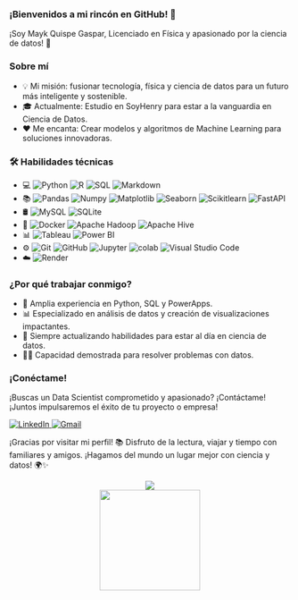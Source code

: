 ### ¡Bienvenidos a mi rincón en GitHub! 👋

¡Soy Mayk Quispe Gaspar, Licenciado en Física y apasionado por la ciencia de datos! 🚀

### Sobre mí
* 💡 Mi misión: fusionar tecnología, física y ciencia de datos para un futuro más inteligente y sostenible.
* 🎓 Actualmente: Estudio en SoyHenry para estar a la vanguardia en Ciencia de Datos.
* ❤️ Me encanta: Crear modelos y algoritmos de Machine Learning para soluciones innovadoras.

### 🛠  Habilidades técnicas
* 💻 
![Python](https://img.shields.io/badge/-Python-333333?style=flat&logo=python)
![R](https://img.shields.io/badge/-R-333333?style=flat&logo=R&logoColor=276DC3)
![SQL](https://img.shields.io/badge/-SQL-333333?style=flat&logo=sql)
![Markdown](https://img.shields.io/badge/-Markdown-333333?style=flat&logo=markdown)
* 📚
![Pandas](https://img.shields.io/badge/-Pandas-333333?style=flat&logo=pandas) 
![Numpy](https://img.shields.io/badge/-Numpy-333333?style=flat&logo=numpy) 
![Matplotlib](https://img.shields.io/badge/-Matplotlib-333333?style=flat&logo=matplotlib) 
![Seaborn](https://img.shields.io/badge/-Seaborn-333333?style=flat&logo=seaborn) 
![Scikitlearn](https://img.shields.io/badge/-Scikitlearn-333333?style=flat&logo=scikitlearn) 
![FastAPI](https://img.shields.io/badge/-FastAPI-333333?style=flat&logo=fastapi)
* 🛢
![MySQL](https://img.shields.io/badge/-MySQL-333333?style=flat&logo=MySQL)
![SQLite](https://img.shields.io/badge/-SQLite-333333?style=flat&logo=sqlite) 
* 🔧
![Docker](https://img.shields.io/badge/-Docker-333333?style=flat&logo=docker)
![Apache Hadoop](https://img.shields.io/badge/-Apache%20Hadoop-333333?style=flat&logo=apache-hadoop)
![Apache Hive](https://img.shields.io/badge/-Apache%20Hive-333333?style=flat&logo=apache-hive)
* 📊
![Tableau](https://img.shields.io/badge/-Tableau-333333?style=flat&logo=tableau)
![Power BI](https://img.shields.io/badge/-Power%20BI-333333?style=flat&logo=powerbi)
* ⚙️
![Git](https://img.shields.io/badge/-Git-333333?style=flat&logo=git)
![GitHub](https://img.shields.io/badge/-GitHub-333333?style=flat&logo=github)
![Jupyter](https://img.shields.io/badge/-Jupyter-333333?style=flat&logo=jupyter)
![colab](https://img.shields.io/badge/-colab-333333?style=flat&logo=colabbadge)
![Visual Studio Code](https://img.shields.io/badge/-Visual%20Studio%20Code-333333?style=flat&logo=visual-studio-code&logoColor=007ACC)
* ☁️
![Render](https://img.shields.io/badge/-Render-333333?style=flat&logo=render)


### ¿Por qué trabajar conmigo?
* 💼 Amplia experiencia en Python, SQL y PowerApps.
* 📊 Especializado en análisis de datos y creación de visualizaciones impactantes.
* 🌱 Siempre actualizando habilidades para estar al día en ciencia de datos.
* 👨‍💼 Capacidad demostrada para resolver problemas con datos.

### ¡Conéctame!
¡Buscas un Data Scientist comprometido y apasionado? ¡Contáctame! ¡Juntos impulsaremos el éxito de tu proyecto o empresa!

<p>
  <a href="https://www.linkedin.com/in/mayk-quispe-gaspar-42814a97/">
    <img alt="LinkedIn" src="https://img.shields.io/badge/LinkedIn-blue?style=flat-square&logo=linkedin">    
  </a>
  <a href='mailto:joel.14795@gmail.com'>
    <img src="https://img.shields.io/badge/Gmail-D14836?style=for-the-badge&logo=gmail&logoColor=white" alt="Gmail"/>
  </a>
</p>

¡Gracias por visitar mi perfil! 📚 Disfruto de la lectura, viajar y tiempo con familiares y amigos. ¡Hagamos del mundo un lugar mejor con ciencia y datos! 🌍✨

<div align="center">
  <a href="https://github.com/MAYKJOEL/MAYKJOEL">
    <img src="https://github-readme-stats.vercel.app/api?username=MAYKJOEL&repo=MAYKJOEL&theme=custom&bg_color=0D1117&title_color=FFFFFF&text_color=FFFFFF&border_color=8B949E" />
    <br/>
    <img height="180em" src="https://github-readme-stats.vercel.app/api/top-langs/?username=MAYKJOEL&theme=custom&bg_color=0D1117&title_color=FFFFFF&text_color=FFFFFF&border_color=8B949E" />

  </a>
</div>



<!--
**MAYKJOEL/MAYKJOEL** is a ✨ _special_ ✨ repository because its `README.md` (this file) appears on your GitHub profile.

Here are some ideas to get you started:

- 🔭 I’m currently working on ...
- 🌱 I’m currently learning ...
- 👯 I’m looking to collaborate on ...
- 🤔 I’m looking for help with ...
- 💬 Ask me about ...
- 📫 How to reach me: ...
- 😄 Pronouns: ...
- ⚡ Fun fact: ...
-->
